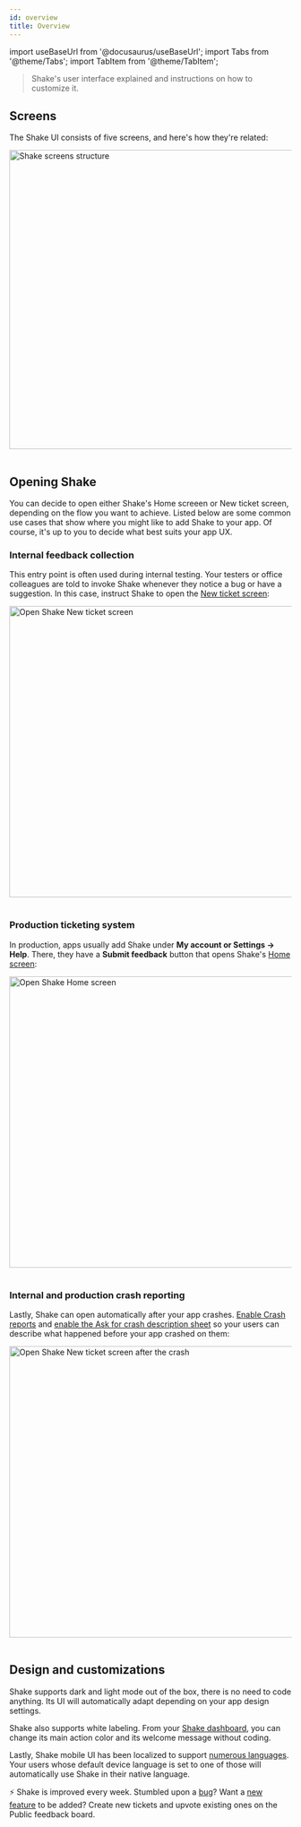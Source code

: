 ```yaml
---
id: overview
title: Overview
---
```

import useBaseUrl from '@docusaurus/useBaseUrl';
import Tabs from '@theme/Tabs';
import TabItem from '@theme/TabItem';

> Shake's user interface explained and instructions on how to customize it.


## Screens

The Shake UI consists of five screens, and here's how they're related:

<table class="media-container mt-40">
<img
  alt="Shake screens structure"
  width="534"
  src={useBaseUrl('screens/shake-screens-structure.svg')}
/>
</table>

## Opening Shake

You can decide to open either Shake's Home screeen or New ticket screen, depending on the flow you want to achieve.
Listed below are some common use cases that show where you might like to add Shake to your app.
Of course, it's up to you to decide what best suits your app UX.

### Internal feedback collection

This entry point is often used during internal testing. Your testers or office colleagues are told to invoke Shake whenever they notice a bug or have a suggestion.
In this case, instruct Shake to open the [New ticket screen](/ios/shake-ui/new-ticket-screen.md):

<table class="media-container mt-40 mb-40">
<img
  alt="Open Shake New ticket screen"
  width="520"
  src={useBaseUrl('screens/open-shake-new-ticket-screen-pointer.svg')}
/>
</table>

### Production ticketing system

In production, apps usually add Shake under **My account or Settings → Help**.
There, they have a **Submit feedback** button that opens Shake's [Home screen](/ios/shake-ui/home-screen.md):

<table class="media-container mt-40 mb-40">
<img
  alt="Open Shake Home screen"
  width="520"
  src={useBaseUrl('screens/open-shake-home-screen-pointer.svg')}
/>
</table>

### Internal and production crash reporting

Lastly, Shake can open automatically after your app crashes.
[Enable Crash reports](/ios/crash-reports/enable.md) and [enable the Ask for crash description sheet](/ios/crash-reports/ask-for-description.md)
so your users can describe what happened before your app crashed on them:

<table class="media-container mt-40 mb-40">
<img
  alt="Open Shake New ticket screen after the crash"
  width="520"
  src={useBaseUrl('screens/crash-report-options-pointer.svg')}
/>
</table>


## Design and customizations

Shake supports dark and light mode out of the box, there is no need to code anything.
Its UI will automatically adapt depending on your app design settings.

Shake also supports white labeling.
From your [Shake dashboard](https://app.shakebugs.com/settings/workspace#whitelabel), you can change its main action color and its welcome message without coding.

Lastly, Shake mobile UI has been localized to support [numerous languages](https://help.shakebugs.com/en/articles/3392092-which-languages-has-shake-sdk-been-translated-to).
Your users whose default device language is set to one of those will automatically use Shake in their native language.

<p class="p2 mt-80 mb-10">⚡️ Shake is improved every week.
Stumbled upon a <a href="https://feedback.shakebugs.com/bugs">bug</a>?
Want a <a href="https://feedback.shakebugs.com/feature-requests">new feature</a> to be added?
Create new tickets and upvote existing ones on the Public feedback board.</p>
<p></p>